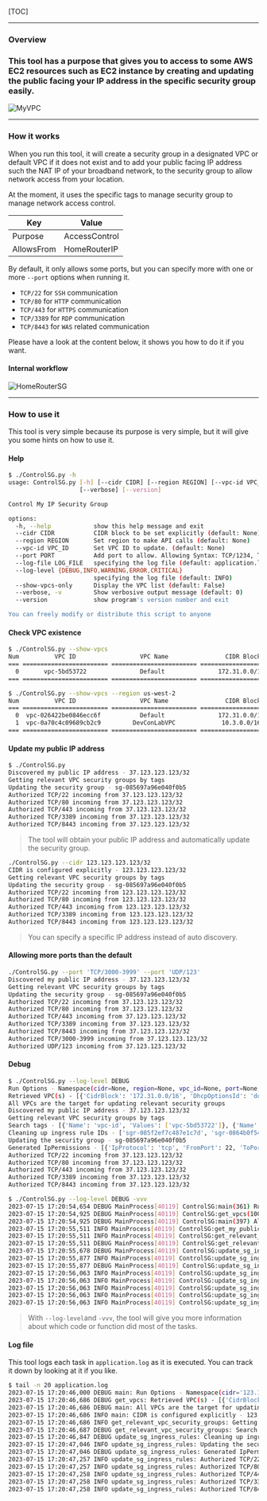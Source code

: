 

[TOC]

---

### Overview

### This tool has a purpose that gives you to access to some AWS EC2 resources such as EC2 instance by creating and updating the public facing your IP address in the specific security group easily.



![MyVPC](Resources/images/MyVPC.designinspector.svg)



---

### How it works

When you run this tool, it will create a security group in a designated VPC or default VPC if it does not exist and to add your public facing IP address such the NAT IP of your broadband network, to the security group to allow network access from your location.

At the moment, it uses the specific tags to manage security group to manage network access control.

| Key        | Value         |
| ---------- | ------------- |
| Purpose    | AccessControl |
| AllowsFrom | HomeRouterIP  |

By default, it only allows some ports, but you can specify more with one or more `--port` options when running it. 

- `TCP/22` for `SSH` communication
- `TCP/80` for `HTTP` communication
- `TCP/443` for `HTTPS` communication
- `TCP/3389` for `RDP` communication
- `TCP/8443` for `WAS` related communication

Please have a look at the content below, it shows you how to do it if you want.



#### Internal workflow


![HomeRouterSG](Resources/images/HomeRouterSG.svg)

---

### How to use it

This tool is very simple because its purpose is very simple, but it will give you some hints on how to use it.

#### Help

```bash
$ ./ControlSG.py -h
usage: ControlSG.py [-h] [--cidr CIDR] [--region REGION] [--vpc-id VPC_ID] [--port PORT] [--log-file LOG_FILE] [--log-level {DEBUG,INFO,WARNING,ERROR,CRITICAL}] [--show-vpcs-only]
                    [--verbose] [--version]

Control My IP Security Group

options:
  -h, --help            show this help message and exit
  --cidr CIDR           CIDR block to be set explicitly (default: None)
  --region REGION       Set region to make API calls (default: None)
  --vpc-id VPC_ID       Set VPC ID to update. (default: None)
  --port PORT           Add port to allow. Allowing Syntax: TCP/1234, TCP/20000-30000, UDP/123 (default: None)
  --log-file LOG_FILE   specifying the log file (default: application.log)
  --log-level {DEBUG,INFO,WARNING,ERROR,CRITICAL}
                        specifying the log file (default: INFO)
  --show-vpcs-only      Display the VPC list (default: False)
  --verbose, -v         Show verbosive output message (default: 0)
  --version             show program's version number and exit

You can freely modify or distribute this script to anyone
```



#### Check VPC existence

```bash
$ ./ControlSG.py --show-vpcs
Num          VPC ID                  VPC Name                CIDR Block
=== ======================== ======================== ========================
  0       vpc-5bd53722               Default               172.31.0.0/16
=== ======================== ======================== ========================

$ ./ControlSG.py --show-vpcs --region us-west-2
Num          VPC ID                  VPC Name                CIDR Block
=== ======================== ======================== ========================
  0  vpc-026422be0846ecc6f           Default               172.31.0.0/16
  1  vpc-0a70c4c09689cb2c9         DevConLabVPC             10.3.0.0/16
=== ======================== ======================== ========================
```



#### Update my public IP address

```bash
$ ./ControlSG.py
Discovered my public IP address - 37.123.123.123/32
Getting relevant VPC security groups by tags
Updating the security group - sg-085697a96e040f0b5
Authorized TCP/22 incoming from 37.123.123.123/32
Authorized TCP/80 incoming from 37.123.123.123/32
Authorized TCP/443 incoming from 37.123.123.123/32
Authorized TCP/3389 incoming from 37.123.123.123/32
Authorized TCP/8443 incoming from 37.123.123.123/32
```

> The tool will obtain your public IP address and automatically update the security group.

```bash
./ControlSG.py --cidr 123.123.123.123/32
CIDR is configured explicitly - 123.123.123.123/32
Getting relevant VPC security groups by tags
Updating the security group - sg-085697a96e040f0b5
Authorized TCP/22 incoming from 123.123.123.123/32
Authorized TCP/80 incoming from 123.123.123.123/32
Authorized TCP/443 incoming from 123.123.123.123/32
Authorized TCP/3389 incoming from 123.123.123.123/32
Authorized TCP/8443 incoming from 123.123.123.123/32
```

> You can specify a specific IP address instead of auto discovery.



#### Allowing more ports than the default

```bash
./ControlSG.py --port 'TCP/3000-3999' --port 'UDP/123'
Discovered my public IP address - 37.123.123.123/32
Getting relevant VPC security groups by tags
Updating the security group - sg-085697a96e040f0b5
Authorized TCP/22 incoming from 37.123.123.123/32
Authorized TCP/80 incoming from 37.123.123.123/32
Authorized TCP/443 incoming from 37.123.123.123/32
Authorized TCP/3389 incoming from 37.123.123.123/32
Authorized TCP/8443 incoming from 37.123.123.123/32
Authorized TCP/3000-3999 incoming from 37.123.123.123/32
Authorized UDP/123 incoming from 37.123.123.123/32
```



#### Debug

```bash
$ ./ControlSG.py --log-level DEBUG
Run Options - Namespace(cidr=None, region=None, vpc_id=None, port=None, log_file='application.log', log_level='DEBUG', show_vpcs_only=False, verbose=0)
Retrieved VPC(s) - [{'CidrBlock': '172.31.0.0/16', 'DhcpOptionsId': 'dopt-2dd5884b', 'State': 'available', 'VpcId': 'vpc-5bd53722', 'OwnerId': '************', 'InstanceTenancy': 'default', 'CidrBlockAssociationSet': [{'AssociationId': 'vpc-cidr-assoc-710c061a', 'CidrBlock': '172.31.0.0/16', 'CidrBlockState': {'State': 'associated'}}], 'IsDefault': True}]
All VPCs are the target for updating relevant security groups
Discovered my public IP address - 37.123.123.123/32
Getting relevant VPC security groups by tags
Search tags - [{'Name': 'vpc-id', 'Values': ['vpc-5bd53722']}, {'Name': 'tag:Purpose', 'Values': ['AccessControl']}, {'Name': 'tag:AllowsFrom', 'Values': ['HomeRouterIP']}]
Cleaning up ingress rule IDs - ['sgr-085f2ef7c487e1c7d', 'sgr-0864b0f545ab8f520', 'sgr-09fe42ea3e7a9fc33', 'sgr-0e242cc15a3036b18', 'sgr-07e9bcbb2d1a69301']
Updating the security group - sg-085697a96e040f0b5
Generated IpPermissions - [{'IpProtocol': 'tcp', 'FromPort': 22, 'ToPort': 22, 'IpRanges': [{'CidrIp': '37.123.123.123/32'}]}, {'IpProtocol': 'tcp', 'FromPort': 80, 'ToPort': 80, 'IpRanges': [{'CidrIp': '37.123.123.123/32'}]}, {'IpProtocol': 'tcp', 'FromPort': 443, 'ToPort': 443, 'IpRanges': [{'CidrIp': '37.123.123.123/32'}]}, {'IpProtocol': 'tcp', 'FromPort': 3389, 'ToPort': 3389, 'IpRanges': [{'CidrIp': '37.123.123.123/32'}]}, {'IpProtocol': 'tcp', 'FromPort': 8443, 'ToPort': 8443, 'IpRanges': [{'CidrIp': '37.123.123.123/32'}]}]
Authorized TCP/22 incoming from 37.123.123.123/32
Authorized TCP/80 incoming from 37.123.123.123/32
Authorized TCP/443 incoming from 37.123.123.123/32
Authorized TCP/3389 incoming from 37.123.123.123/32
Authorized TCP/8443 incoming from 37.123.123.123/32
```



```bash 
$ ./ControlSG.py --log-level DEBUG -vvv
2023-07-15 17:20:54,654 DEBUG MainProcess[40119] ControlSG:main(361) Run Options - Namespace(cidr=None, region=None, vpc_id=None, port=None, log_file='application.log', log_level='DEBUG', show_vpcs_only=False, verbose=3)
2023-07-15 17:20:54,925 DEBUG MainProcess[40119] ControlSG:get_vpcs(100) Retrieved VPC(s) - [{'CidrBlock': '172.31.0.0/16', 'DhcpOptionsId': 'dopt-2dd5884b', 'State': 'available', 'VpcId': 'vpc-5bd53722', 'OwnerId': '************', 'InstanceTenancy': 'default', 'CidrBlockAssociationSet': [{'AssociationId': 'vpc-cidr-assoc-710c061a', 'CidrBlock': '172.31.0.0/16', 'CidrBlockState': {'State': 'associated'}}], 'IsDefault': True}]
2023-07-15 17:20:54,925 DEBUG MainProcess[40119] ControlSG:main(397) All VPCs are the target for updating relevant security groups
2023-07-15 17:20:55,511 INFO MainProcess[40119] ControlSG:get_my_public_ip(244) Discovered my public IP address - 37.123.123.123/32
2023-07-15 17:20:55,511 INFO MainProcess[40119] ControlSG:get_relevant_vpc_security_groups(119) Getting relevant VPC security groups by tags
2023-07-15 17:20:55,511 DEBUG MainProcess[40119] ControlSG:get_relevant_vpc_security_groups(120) Search tags - [{'Name': 'vpc-id', 'Values': ['vpc-5bd53722']}, {'Name': 'tag:Purpose', 'Values': ['AccessControl']}, {'Name': 'tag:AllowsFrom', 'Values': ['HomeRouterIP']}]
2023-07-15 17:20:55,678 DEBUG MainProcess[40119] ControlSG:update_sg_ingress_rules(191) Cleaning up ingress rule IDs - ['sgr-0fbd34592dd102ccd', 'sgr-003152c58f4803306', 'sgr-0eb61c0308c4b8532', 'sgr-0710fe22c4c3df086', 'sgr-0eefd73ee3d1f7007']
2023-07-15 17:20:55,877 INFO MainProcess[40119] ControlSG:update_sg_ingress_rules(218) Updating the security group - sg-085697a96e040f0b5
2023-07-15 17:20:55,877 DEBUG MainProcess[40119] ControlSG:update_sg_ingress_rules(219) Generated IpPermissions - [{'IpProtocol': 'tcp', 'FromPort': 22, 'ToPort': 22, 'IpRanges': [{'CidrIp': '37.123.123.123/32'}]}, {'IpProtocol': 'tcp', 'FromPort': 80, 'ToPort': 80, 'IpRanges': [{'CidrIp': '37.123.123.123/32'}]}, {'IpProtocol': 'tcp', 'FromPort': 443, 'ToPort': 443, 'IpRanges': [{'CidrIp': '37.123.123.123/32'}]}, {'IpProtocol': 'tcp', 'FromPort': 3389, 'ToPort': 3389, 'IpRanges': [{'CidrIp': '37.123.123.123/32'}]}, {'IpProtocol': 'tcp', 'FromPort': 8443, 'ToPort': 8443, 'IpRanges': [{'CidrIp': '37.123.123.123/32'}]}]
2023-07-15 17:20:56,063 INFO MainProcess[40119] ControlSG:update_sg_ingress_rules(228) Authorized TCP/22 incoming from 37.123.123.123/32
2023-07-15 17:20:56,063 INFO MainProcess[40119] ControlSG:update_sg_ingress_rules(228) Authorized TCP/80 incoming from 37.123.123.123/32
2023-07-15 17:20:56,063 INFO MainProcess[40119] ControlSG:update_sg_ingress_rules(228) Authorized TCP/443 incoming from 37.123.123.123/32
2023-07-15 17:20:56,063 INFO MainProcess[40119] ControlSG:update_sg_ingress_rules(228) Authorized TCP/3389 incoming from 37.123.123.123/32
2023-07-15 17:20:56,063 INFO MainProcess[40119] ControlSG:update_sg_ingress_rules(228) Authorized TCP/8443 incoming from 37.123.123.123/32
```

> With `--log-level`and `-vvv`, the tool will give you more information about which code or function did most of the tasks.



#### Log file

This tool logs each task in `application.log` as it is executed. You can track it down by looking at it if you like.

```bash
$ tail -n 20 application.log
2023-07-15 17:20:46,000 DEBUG main: Run Options - Namespace(cidr='123.123.123.123/32', region=None, vpc_id=None, port=None, log_file='application.log', log_level='DEBUG', show_vpcs_only=False, verbose=0)
2023-07-15 17:20:46,686 DEBUG get_vpcs: Retrieved VPC(s) - [{'CidrBlock': '172.31.0.0/16', 'DhcpOptionsId': 'dopt-2dd5884b', 'State': 'available', 'VpcId': 'vpc-5bd53722', 'OwnerId': '************', 'InstanceTenancy': 'default', 'CidrBlockAssociationSet': [{'AssociationId': 'vpc-cidr-assoc-710c061a', 'CidrBlock': '172.31.0.0/16', 'CidrBlockState': {'State': 'associated'}}], 'IsDefault': True}]
2023-07-15 17:20:46,686 DEBUG main: All VPCs are the target for updating relevant security groups
2023-07-15 17:20:46,686 INFO main: CIDR is configured explicitly - 123.123.123.123/32
2023-07-15 17:20:46,686 INFO get_relevant_vpc_security_groups: Getting relevant VPC security groups by tags
2023-07-15 17:20:46,687 DEBUG get_relevant_vpc_security_groups: Search tags - [{'Name': 'vpc-id', 'Values': ['vpc-5bd53722']}, {'Name': 'tag:Purpose', 'Values': ['AccessControl']}, {'Name': 'tag:AllowsFrom', 'Values': ['HomeRouterIP']}]
2023-07-15 17:20:46,847 DEBUG update_sg_ingress_rules: Cleaning up ingress rule IDs - ['sgr-0d776af57ed9ac008', 'sgr-03c4321c5d320cc2e', 'sgr-049c46e0b9510cfca', 'sgr-012871109c393aa5b', 'sgr-0e5057121bd09713d']
2023-07-15 17:20:47,046 INFO update_sg_ingress_rules: Updating the security group - sg-085697a96e040f0b5
2023-07-15 17:20:47,046 DEBUG update_sg_ingress_rules: Generated IpPermissions - [{'IpProtocol': 'tcp', 'FromPort': 22, 'ToPort': 22, 'IpRanges': [{'CidrIp': '123.123.123.123/32'}]}, {'IpProtocol': 'tcp', 'FromPort': 80, 'ToPort': 80, 'IpRanges': [{'CidrIp': '123.123.123.123/32'}]}, {'IpProtocol': 'tcp', 'FromPort': 443, 'ToPort': 443, 'IpRanges': [{'CidrIp': '123.123.123.123/32'}]}, {'IpProtocol': 'tcp', 'FromPort': 3389, 'ToPort': 3389, 'IpRanges': [{'CidrIp': '123.123.123.123/32'}]}, {'IpProtocol': 'tcp', 'FromPort': 8443, 'ToPort': 8443, 'IpRanges': [{'CidrIp': '123.123.123.123/32'}]}]
2023-07-15 17:20:47,257 INFO update_sg_ingress_rules: Authorized TCP/22 incoming from 123.123.123.123/32
2023-07-15 17:20:47,257 INFO update_sg_ingress_rules: Authorized TCP/80 incoming from 123.123.123.123/32
2023-07-15 17:20:47,258 INFO update_sg_ingress_rules: Authorized TCP/443 incoming from 123.123.123.123/32
2023-07-15 17:20:47,258 INFO update_sg_ingress_rules: Authorized TCP/3389 incoming from 123.123.123.123/32
2023-07-15 17:20:47,258 INFO update_sg_ingress_rules: Authorized TCP/8443 incoming from 123.123.123.123/32
```

